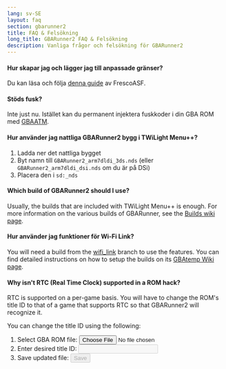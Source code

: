 ```yaml
---
lang: sv-SE
layout: faq
section: gbarunner2
title: FAQ & Felsökning
long_title: GBARunner2 FAQ & Felsökning
description: Vanliga frågor och felsökning för GBARunner2
---
```


#### Hur skapar jag och lägger jag till anpassade gränser?
Du kan läsa och följa [denna guide](https://docs.google.com/document/d/1owjiW-1fHEbokrkK2ZuPFjR2-N9s1dXCCAM3ghWRtxk/edit?usp=sharing) av FrescoASF.

#### Stöds fusk?
Inte just nu. Istället kan du permanent injektera fuskkoder i din GBA ROM med [GBAATM](https://gbatemp.net/threads/gba-auto-trainer-maker-gbaatm.99334/).

#### Hur använder jag nattliga GBARunner2 bygg i TWiLight Menu++?
1. Ladda ner det nattliga bygget
1. Byt namn till `GBARunner2_arm7dldi_3ds.nds` (eller `GBARunner2_arm7dldi_dsi.nds` om du är på DSi)
1. Placera den i `sd:_nds`

#### Which build of GBARunner2 should I use?
Usually, the builds that are included with TWiLight Menu++ is enough. For more information on the various builds of GBARunner, see the [Builds wiki page](https://wiki.ds-homebrew.com/gbarunner2/builds).

#### Hur använder jag funktioner för Wi-Fi Link?
You will need a build from the [wifi_link](https://github.com/Gericom/GBARunner2/tree/wifi_link) branch to use the features. You can find detailed instructions on how to setup the builds on its [GBAtemp Wiki page](https://wiki.gbatemp.net/wiki/GBARunner2/Link).

#### Why isn't RTC (Real Time Clock) supported in a ROM hack?
RTC is supported on a per-game basis. You will have to change the ROM's title ID to that of a game that supports RTC so that GBARunner2 will recognize it.

You can change the title ID using the following:
1. <label for="file-input" class="form-label">Select GBA ROM file:</label> <input id="file-input" class="form-control mb-2" type="file" onchange="loadRom(this.files[0])" />
1. <label for="file-input" class="form-label">Enter desired title ID:</label> <input id="tid-input" class="form-control mb-2" type="text" maxlength="4" onchange="updateTid(this.value)" disabled />
1. <label for="file-input" class="form-label">Save updated file:</label> <input id="save" class="btn btn-secondary" type="button" value="Save" onclick="save()" disabled />

<script src="/assets/js/change-gba-tid.js"></script>
